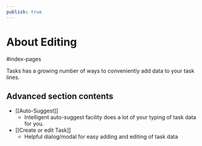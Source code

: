 ```yaml
---
publish: true
---
```


# About Editing

<span class="related-pages">#index-pages</span>

Tasks has a growing number of ways to conveniently add data to your task lines.

## Advanced section contents

- [[Auto-Suggest]]
  - Intelligent auto-suggest facility does a lot of your typing of task data for you.
- [[Create or edit Task]]
  - Helpful dialog/modal for easy adding and editing of task data
